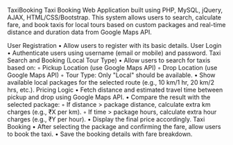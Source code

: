 TaxiBooking
Taxi Booking Web Application built using PHP, MySQL, jQuery, AJAX, HTML/CSS/Bootstrap. This system allows users to search, calculate fare, and book taxis for local tours based on custom packages and real-time distance and duration data from Google Maps API.

User Registration • Allow users to register with its basic details.
User Login • Authenticate users using username (email or mobile) and password.
Taxi Search and Booking (Local Tour Type) • Allow users to search for taxis based on: ◦ Pickup Location (use Google Maps API) ◦ Drop Location (use Google Maps API) ◦ Tour Type: Only "Local" should be available. • Show available local packages for the selected route (e.g., 10 km/1 hr, 20 km/2 hrs, etc.).
Pricing Logic • Fetch distance and estimated travel time between pickup and drop using Google Maps API. • Compare the result with the selected package: ◦ If distance > package distance, calculate extra km charges (e.g., ₹X per km). ◦ If time > package hours, calculate extra hour charges (e.g., ₹Y per hour). • Display the final price accordingly.
Taxi Booking • After selecting the package and confirming the fare, allow users to book the taxi. • Save the booking details with fare breakdown.
